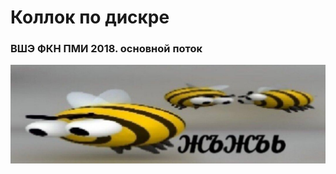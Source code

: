 # Коллок по дискре
### ВШЭ ФКН ПМИ 2018. основной поток 

![alt text](https://github.com/sil3ntz/dmath_colloq/blob/master/images/jjjjjj.jpg "ЖЪЖЪЬ")
